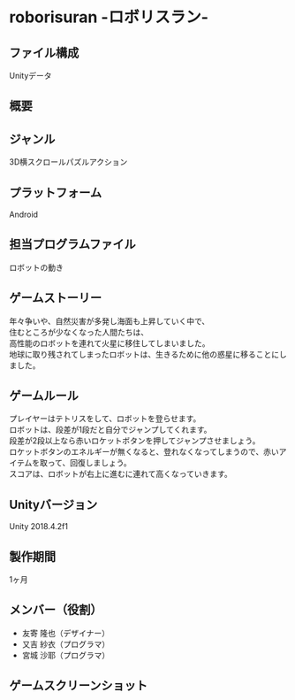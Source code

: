 # roborisuran -ロボリスラン-

## ファイル構成
Unityデータ

## 概要
## ジャンル
3D横スクロールパズルアクション

## プラットフォーム
Android

## 担当プログラムファイル
ロボットの動き

## ゲームストーリー
年々争いや、自然災害が多発し海面も上昇していく中で、  
住むところが少なくなった人間たちは、  
高性能のロボットを連れて火星に移住してしまいました。  
地球に取り残されてしまったロボットは、生きるために他の惑星に移ることにしました。

## ゲームルール
プレイヤーはテトリスをして、ロボットを登らせます。  
ロボットは、段差が1段だと自分でジャンプしてくれます。  
段差が2段以上なら赤いロケットボタンを押してジャンプさせましょう。  
ロケットボタンのエネルギーが無くなると、登れなくなってしまうので、赤いアイテムを取って、回復しましょう。  
スコアは、ロボットが右上に進むに連れて高くなっていきます。

## Unityバージョン
Unity 2018.4.2f1

## 製作期間
1ヶ月

## メンバー（役割）
* 友寄 隆也（デザイナー）
* 又吉 紗衣（プログラマ）
* 宮城 沙耶（プログラマ）

## ゲームスクリーンショット